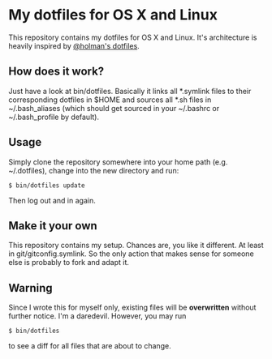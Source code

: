 My dotfiles for OS X and Linux
==============================

This repository contains my dotfiles for OS X and Linux.
It's architecture is heavily inspired by
[@holman's dotfiles](https://github.com/holman/dotfiles).

How does it work?
-----------------

Just have a look at bin/dotfiles. Basically it links all *.symlink files to
their corresponding dotfiles in $HOME and sources all *.sh files in
~/.bash_aliases (which should get sourced in your ~/.bashrc or
~/.bash_profile by default).

Usage
-----

Simply clone the repository somewhere into your home path (e.g. ~/.dotfiles),
change into the new directory and run:

	$ bin/dotfiles update

Then log out and in again.

Make it your own
----------------

This repository contains my setup. Chances are, you like it different.
At least in git/gitconfig.symlink. So the only action that makes sense for
someone else is probably to fork and adapt it.

Warning
-------

Since I wrote this for myself only, existing files will be __overwritten__
without further notice. I'm a daredevil. However, you may run

	$ bin/dotfiles

to see a diff for all files that are about to change.
